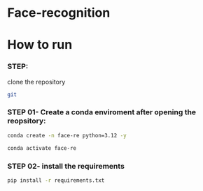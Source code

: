 # Face-recognition



# How to run
### STEP:

clone the repository

```bash
git 
```
### STEP 01- Create a conda enviroment after opening the reopsitory:

```bash
conda create -n face-re python=3.12 -y
```

```bash
conda activate face-re
```

### STEP 02- install the requirements

```bash
pip install -r requirements.txt
```
